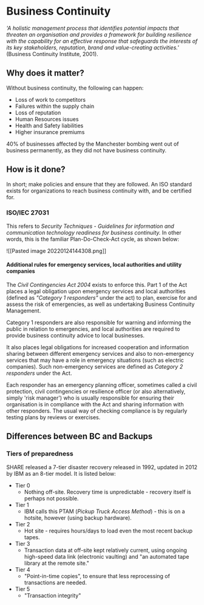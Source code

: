 # Business Continuity

*'A holistic management process that identifies potential impacts that threaten an organisation and provides a framework for building resilience with the capability for an effective response that safeguards the interests of its key stakeholders, reputation, brand and value-creating activities.'* (Business Continuity Institute, 2001).

## Why does it matter?

Without business continuity, the following can happen:
- Loss of work to competitors
- Failures within the supply chain
- Loss of reputation
- Human Resources issues
- Health and Safety liabilities
- Higher insurance premiums

40% of businesses affected by the Manchester bombing went out of business permanently, as they did not have business continuity.

## How is it done?

In short; make policies and ensure that they are followed. An ISO standard exists for organizations to reach business continuity with, and be certified for.

### ISO/IEC 27031

This refers to *Security Techniques - Guidelines for information and communication technology readiness for business continuity.* In other words, this is the familiar Plan-Do-Check-Act cycle, as shown below:

![[Pasted image 20220124144308.png]]

#### Additional rules for emergency services, local authorities and utility companies

The *Civil Contingencies Act 2004* exists to enforce this. Part 1 of the Act places a legal obligation upon emergency services and local authorities (defined as *"Category 1 responders"* under the act) to plan, exercise for and assess the risk of emergencies, as well as undertaking Business Continuity Management.

Category 1 responders are also responsible for warning and informing the public in relation to emergencies, and local authorities are required to provide business continuity advice to local businesses.

It also places legal obligations for increased cooperation and information sharing between different emergency services and also to non-emergency services that may have a role in emergency situations (such as electric companies). Such non-emergency services are defined as *Category 2 responders* under the Act.

Each responder has an emergency planning officer, sometimes called a civil protection, civil contingencies or resilience officer (or also alternatively, simply 'risk manager') who is usually responsible for ensuring their organisation is in compliance with the Act and sharing information with other responders. The usual way of checking compliance is by regularly testing plans by reviews or exercises.

## Differences between BC and Backups

### Tiers of preparedness

SHARE released a 7-tier disaster recovery released in 1992, updated in 2012 by IBM as an 8-tier model. It is listed below:

- Tier 0
	- Nothing off-site. Recovery time is unpredictable - recovery itself is perhaps not possible.
- Tier 1
	- IBM calls this PTAM (*Pickup Truck Access Method*) - this is on a hotsite, however (using backup hardware).
-  Tier 2
	- Hot site - requires hours/days to load even the most recent backup tapes.
- Tier 3
	- Transaction data at off-site kept relatively current, using ongoing high-speed data link (electronic vaulting) and "an automated tape library at the remote site."
- Tier 4
	- "Point-in-time copies", to ensure that less reprocessing of transactions are needed.
- Tier 5
	- "Transaction integrity"